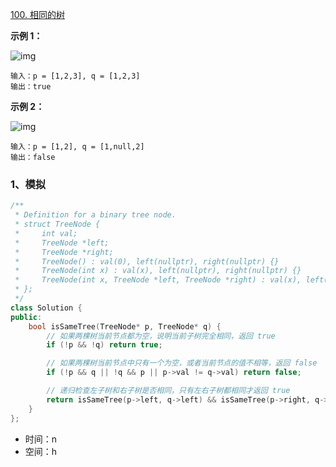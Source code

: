 [100. 相同的树](https://leetcode.cn/problems/same-tree/)

**示例 1：**

![img](https://assets.leetcode.com/uploads/2020/12/20/ex1.jpg)

```
输入：p = [1,2,3], q = [1,2,3]
输出：true
```

**示例 2：**

![img](https://assets.leetcode.com/uploads/2020/12/20/ex2.jpg)

```
输入：p = [1,2], q = [1,null,2]
输出：false
```



### 1、模拟

```cpp
/**
 * Definition for a binary tree node.
 * struct TreeNode {
 *     int val;
 *     TreeNode *left;
 *     TreeNode *right;
 *     TreeNode() : val(0), left(nullptr), right(nullptr) {}
 *     TreeNode(int x) : val(x), left(nullptr), right(nullptr) {}
 *     TreeNode(int x, TreeNode *left, TreeNode *right) : val(x), left(left), right(right) {}
 * };
 */
class Solution {
public:
    bool isSameTree(TreeNode* p, TreeNode* q) {
        // 如果两棵树当前节点都为空，说明当前子树完全相同，返回 true
        if (!p && !q) return true;

        // 如果两棵树当前节点中只有一个为空，或者当前节点的值不相等，返回 false
        if (!p && q || !q && p || p->val != q->val) return false;

        // 递归检查左子树和右子树是否相同，只有左右子树都相同才返回 true
        return isSameTree(p->left, q->left) && isSameTree(p->right, q->right);
    }
};
```

- 时间：n
- 空间：h